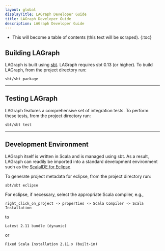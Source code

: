 ```yaml
---
layout: global
displayTitle: LAGraph Developer Guide
title: LAGraph Developer Guide
description: LAGraph Developer Guide
---
```

<!--
{% comment %}
License ...
{% endcomment %}
-->
* This will become a table of contents (this text will be scraped).
{:toc}

## Building LAGraph

LAGraph is built using [sbt](http://www.scala-sbt.org/).
LAGraph requires sbt 0.13 (or higher).
To build LAGraph, from the project directory run:

    sbt/sbt package

* * *

## Testing LAGraph

LAGraph features a comprehensive set of integration tests. To perform these tests, from the project directory run:

    sbt/sbt test

* * *

## Development Environment

LAGraph itself is written in Scala and is managed using sbt. As a result, LAGraph can readily be
imported into a standard development environment such as the
[ScalaIDE for Eclipse](http://scala-ide.org/).

To generate project metadata for eclipse, from the project directory run:

    sbt/sbt eclipse

For eclipse, if necessary, select the appropriate Scala compiler, e.g.,

    right_click_on_project -> properties -> Scala Compiler -> Scala Installation

to

    Latest 2.11 bundle (dynamic)

or

    Fixed Scala Installation 2.11.x (built-in)
